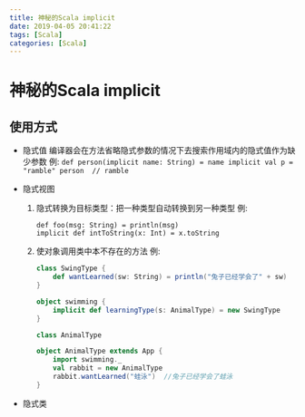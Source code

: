 ```yaml
---
title: 神秘的Scala implicit
date: 2019-04-05 20:41:22
tags: [Scala]
categories: [Scala]
---
```

# 神秘的Scala implicit

## 使用方式
- 隐式值
    编译器会在方法省略隐式参数的情况下去搜索作用域内的隐式值作为缺少参数
    例: 
        ```
        def person(implicit name: String) = name
        implicit val p = "ramble"
        person  // ramble
        ```
    
- 隐式视图
    1. 隐式转换为目标类型：把一种类型自动转换到另一种类型
    例: 
        ```
        def foo(msg: String) = println(msg)
        implicit def intToString(x: Int) = x.toString
        ```

    2. 使对象调用类中本不存在的方法
    例: 
        ```scala
        class SwingType {
            def wantLearned(sw: String) = println("兔子已经学会了" + sw)
        }

        object swimming {
            implicit def learningType(s: AnimalType) = new SwingType
        }

        class AnimalType

        object AnimalType extends App {
            import swimming._
            val rabbit = new AnimalType
            rabbit.wantLearned("蛙泳")  //兔子已经学会了蛙泳
        }
        ```
    
- 隐式类
    
